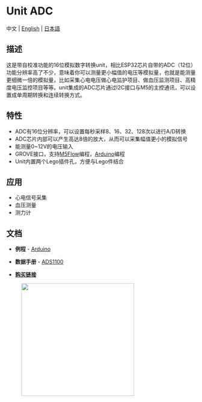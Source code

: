 # Unit ADC

中文 | [English](/en/product_documents/units/unit_adc) | [日本語](ja/product_documents/units/unit_adc)


## 描述

这是带自校准功能的16位模拟数字转换unit，相比ESP32芯片自带的ADC（12位）功能分辨率高了不少，意味着你可以测量更小幅值的电压等模拟量，也就是能测量更细微一倍的模拟量，比如采集心电电压做心电监护项目、做血压监测项目、高精度电压监控项目等等。unit集成的ADC芯片通过I2C接口与M5的主控通讯，可以设置成单周期转换和连续转换方式。

## 特性

-  ADC有16位分辨率，可以设置每秒采样8、16、32、128次以进行A/D转换
-  ADC芯片内部可以产生高达8倍的放大，从而可以采集幅值更小的模拟信号
-  能测量0~12V的电压输入
-  GROVE接口，支持[M5Flow](http://flow.m5stack.com)编程，[Arduino](http://www.arduino.cc)编程
-  Unit内置两个Lego插件孔，方便与Lego件结合

## 应用

-  心电信号采集
-  血压测量
-  测力计

## 文档

-  **例程** - [Arduino](https://github.com/m5stack/M5Stack/tree/master/examples/Unit/ADC_ADS1100)

-  **数据手册** - [ADS1100](http://pdf1.alldatasheet.com/datasheet-pdf/view/619024/TI1/ADS1100.html)

-  **[购买链接](https://www.aliexpress.com/store/product/M5Stack-Official-ADC-Unit-16-Bit-I2C-GROVE-ADS1100-Module-0V-to-12V-analog-to-digital/3226069_32946953374.html?spm=a2g1x.12024536.productList_5885013.pic_7)**

<figure>
    <img src="assets/img/product_pics/units/M5GO_Unit_adc.png" height="300" width="300">
</figure>
